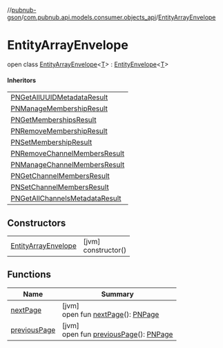 //[pubnub-gson](../../../index.md)/[com.pubnub.api.models.consumer.objects_api](../index.md)/[EntityArrayEnvelope](index.md)

# EntityArrayEnvelope

open class [EntityArrayEnvelope](index.md)&lt;[T](index.md)&gt; : [EntityEnvelope](../-entity-envelope/index.md)&lt;[T](../-entity-envelope/index.md)&gt; 

#### Inheritors

| |
|---|
| [PNGetAllUUIDMetadataResult](../../com.pubnub.api.models.consumer.objects_api.uuid/-p-n-get-all-u-u-i-d-metadata-result/index.md) |
| [PNManageMembershipResult](../../com.pubnub.api.models.consumer.objects_api.membership/-p-n-manage-membership-result/index.md) |
| [PNGetMembershipsResult](../../com.pubnub.api.models.consumer.objects_api.membership/-p-n-get-memberships-result/index.md) |
| [PNRemoveMembershipResult](../../com.pubnub.api.models.consumer.objects_api.membership/-p-n-remove-membership-result/index.md) |
| [PNSetMembershipResult](../../com.pubnub.api.models.consumer.objects_api.membership/-p-n-set-membership-result/index.md) |
| [PNRemoveChannelMembersResult](../../com.pubnub.api.models.consumer.objects_api.member/-p-n-remove-channel-members-result/index.md) |
| [PNManageChannelMembersResult](../../com.pubnub.api.models.consumer.objects_api.member/-p-n-manage-channel-members-result/index.md) |
| [PNGetChannelMembersResult](../../com.pubnub.api.models.consumer.objects_api.member/-p-n-get-channel-members-result/index.md) |
| [PNSetChannelMembersResult](../../com.pubnub.api.models.consumer.objects_api.member/-p-n-set-channel-members-result/index.md) |
| [PNGetAllChannelsMetadataResult](../../com.pubnub.api.models.consumer.objects_api.channel/-p-n-get-all-channels-metadata-result/index.md) |

## Constructors

| | |
|---|---|
| [EntityArrayEnvelope](-entity-array-envelope.md) | [jvm]<br>constructor() |

## Functions

| Name | Summary |
|---|---|
| [nextPage](next-page.md) | [jvm]<br>open fun [nextPage](next-page.md)(): [PNPage](../../../../pubnub-kotlin/com.pubnub.api.models.consumer.objects/-p-n-page/index.md) |
| [previousPage](previous-page.md) | [jvm]<br>open fun [previousPage](previous-page.md)(): [PNPage](../../../../pubnub-kotlin/com.pubnub.api.models.consumer.objects/-p-n-page/index.md) |

